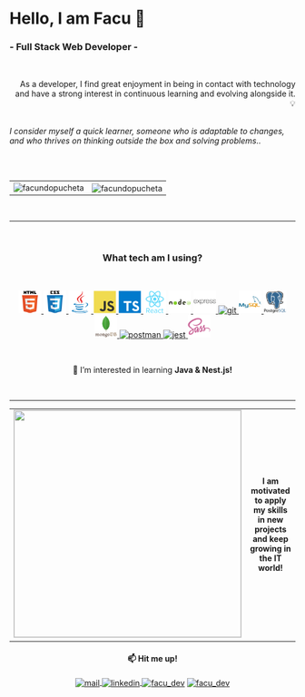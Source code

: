 <h1 align="left">Hello, I am Facu 👋</h2>
<h3>- Full Stack Web Developer -</h3>


<br>
<p style="text-align: right;">As a developer, I find great enjoyment in being in contact with technology and have a strong interest in continuous learning and evolving alongside it. 💡</i></p>
<br>
<i>I consider myself a quick learner, someone who is adaptable to changes, and who thrives on thinking outside the box and solving problems.. </i> </p>
<br>
<br>
<table align="center">
  <tr>
    <td align="center">
      <img align="left" src="https://github-readme-stats.vercel.app/api/top-langs?username=facundopucheta&show_icons=true&locale=en&layout=compact" alt="facundopucheta" />
    </td>
    <td align="center">
     <img align="center" src="https://github-readme-stats.vercel.app/api?username=facundopucheta&show_icons=true&locale=en" alt="facundopucheta" />
    </td>
  </tr>
</table>

<br>

   
  ---
  
  <br>
  
  <h3 align="center">What tech am I using?</h3>
  <br>
<p align="center">
  <a href="https://www.w3.org/html/" target="_blank" rel="noreferrer"> <img src="https://raw.githubusercontent.com/devicons/devicon/master/icons/html5/html5-original-wordmark.svg"           alt="html5" width="40" height="40"/> </a>
  <a href="https://www.w3schools.com/css/" target="_blank" rel="noreferrer"> <img src="https://raw.githubusercontent.com/devicons/devicon/master/icons/css3/css3-original-wordmark.svg"       alt="css3" width="40" height="40"/> </a>
  <a href="https://www.java.com" target="_blank" rel="noreferrer"> <img src="https://raw.githubusercontent.com/devicons/devicon/master/icons/java/java-original.svg" alt="java" width="40" height="40"/> </a>
  <a href="https://developer.mozilla.org/en-US/docs/Web/JavaScript" target="_blank" rel="noreferrer"> <img       
    src="https://raw.githubusercontent.com/devicons/devicon/master/icons/javascript/javascript-original.svg" alt="javascript" width="40" height="40"/> </a>
  <a href="https://www.typescriptlang.org/" target="_blank" rel="noreferrer"> <img src="https://raw.githubusercontent.com/devicons/devicon/master/icons/typescript/typescript-original.svg" alt="typescript" width="40" height="40"/> </a>
  <a href="https://reactjs.org/" target="_blank" rel="noreferrer"> <img src="https://raw.githubusercontent.com/devicons/devicon/master/icons/react/react-original-wordmark.svg" alt="react" width="40" height="40"/> </a>
  <a href="https://nodejs.org" target="_blank" rel="noreferrer"> <img src="https://raw.githubusercontent.com/devicons/devicon/master/icons/nodejs/nodejs-original-wordmark.svg" alt="nodejs" width="40" height="40"/> <a href="https://expressjs.com" target="_blank" rel="noreferrer"> <img src="https://raw.githubusercontent.com/devicons/devicon/master/icons/express/express-original-wordmark.svg" alt="express" width="40" height="40"/> </a> 
  <a href="https://git-scm.com/" target="_blank" rel="noreferrer"> <img src="https://www.vectorlogo.zone/logos/git-scm/git-scm-icon.svg" alt="git" width="40" height="40"/> </a>
  <a href="https://www.mysql.com/" target="_blank" rel="noreferrer"> <img src="https://raw.githubusercontent.com/devicons/devicon/master/icons/mysql/mysql-original-wordmark.svg" alt="mysql" width="40" height="40"/> </a>
  <a href="https://www.postgresql.org" target="_blank" rel="noreferrer"> <img src="https://raw.githubusercontent.com/devicons/devicon/master/icons/postgresql/postgresql-original-wordmark.svg" alt="postgresql" width="40" height="40"/> </a>
  <a href="https://www.mongodb.com/" target="_blank" rel="noreferrer"> <img src="https://raw.githubusercontent.com/devicons/devicon/master/icons/mongodb/mongodb-original-wordmark.svg" alt="mongodb" width="40" height="40"/> </a>
  <a href="https://postman.com" target="_blank" rel="noreferrer"> <img src="https://www.vectorlogo.zone/logos/getpostman/getpostman-icon.svg" alt="postman" width="40" height="40"/> </a>
  <a href="https://jestjs.io" target="_blank" rel="noreferrer"> <img src="https://www.vectorlogo.zone/logos/jestjsio/jestjsio-icon.svg" alt="jest" width="40" height="40"/> </a>
  <a href="https://sass-lang.com" target="_blank" rel="noreferrer"> <img src="https://raw.githubusercontent.com/devicons/devicon/master/icons/sass/sass-original.svg" alt="sass" width="40" height="40"/> </a>
</p>
<br>
    
<div align="center"> 
  
  🌱 I’m interested in learning **Java &  Nest.js!** 
</div>
    
<br>

   
  ---

  
  



<table align="center">
  <tr>
    <td align="center" width="30%">
      <img src="https://github.com/FacundoPucheta/FacundoPucheta/assets/122935240/aadaa8ab-80ae-4094-9fc8-cfc7fe67eaaf" width="400" height="400" style="border: 1px solid #ccc" >
    </td>
    <td align="center">
    <b> I am motivated to apply my skills in new projects and keep growing in the IT world!</b>
    </td>
  </tr>
</table>

  

<div align="center">
<h4>📫 <b>Hit me up!</b></h4>
<a href="mailto:facundopucheta94@gmail.com" target="blank">
<img align="center" src="https://upload.wikimedia.org/wikipedia/commons/8/8c/Gmail_Icon_%282013-2020%29.svg" alt="mail" height="33px" width="32px" />
  </a>
<a href="https://www.linkedin.com/in/facundopucheta/" target="blank">
<img align="center" src="https://upload.wikimedia.org/wikipedia/commons/8/81/LinkedIn_icon.svg" alt="linkedin" height="29px" width="33px" />
   </a>
<a href="https://www.threads.net/@facundopucheta" target="blank"><img align="center" src="https://static.xx.fbcdn.net/rsrc.php/v3/yV/r/_8T3PbCSTRI.png" alt="facu_dev" height="27" width="30" /></a>
<a href="https://twitter.com/Facu_dev" target="blank"><img align="center" src="https://seeklogo.com/images/T/twitter-x-logo-101C7D2420-seeklogo.com.png?v=638258862800000000" alt="facu_dev" height="27" width="30" /></a>
</div>
    
